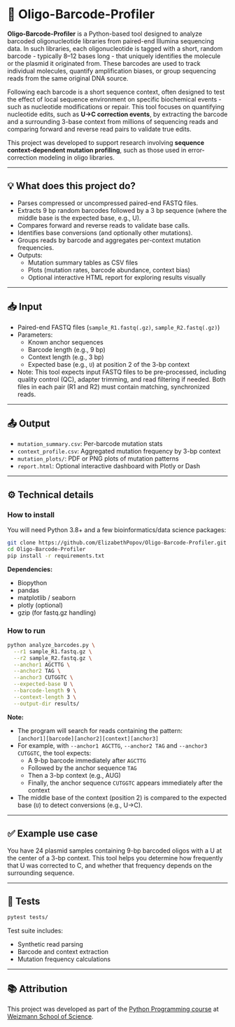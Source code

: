# 🧬 Oligo-Barcode-Profiler

**Oligo-Barcode-Profiler** is a Python-based tool designed to analyze barcoded oligonucleotide libraries from paired-end Illumina sequencing data. In such libraries, each oligonucleotide is tagged with a short, random barcode - typically 8–12 bases long - that uniquely identifies the molecule or the plasmid it originated from. These barcodes are used to track individual molecules, quantify amplification biases, or group sequencing reads from the same original DNA source.

Following each barcode is a short sequence context, often designed to test the effect of local sequence environment on specific biochemical events - such as nucleotide modifications or repair. This tool focuses on quantifying nucleotide edits, such as **U→C correction events**, by extracting the barcode and a surrounding 3-base context from millions of sequencing reads and comparing forward and reverse read pairs to validate true edits.

This project was developed to support research involving **sequence context-dependent mutation profiling**, such as those used in error-correction modeling in oligo libraries.

---

## 💡 What does this project do?

- Parses compressed or uncompressed paired-end FASTQ files.
- Extracts 9 bp random barcodes followed by a 3 bp sequence (where the middle base is the expected base, e.g., U).
- Compares forward and reverse reads to validate base calls.
- Identifies base conversions (and optionally other mutations).
- Groups reads by barcode and aggregates per-context mutation frequencies.
- Outputs:
  - Mutation summary tables as CSV files
  - Plots (mutation rates, barcode abundance, context bias)
  - Optional interactive HTML report for exploring results visually

---

## 📥 Input

- Paired-end FASTQ files (`sample_R1.fastq(.gz)`, `sample_R2.fastq(.gz)`)
- Parameters:
  - Known anchor sequences
  - Barcode length (e.g., 9 bp)
  - Context length (e.g., 3 bp)
  - Expected base (e.g., `U`) at position 2 of the 3-bp context
- Note: This tool expects input FASTQ files to be pre-processed, including quality control (QC), adapter trimming, and read filtering if needed. Both files in each pair (R1 and R2) must contain matching, synchronized reads.

---

## 📤 Output

- `mutation_summary.csv`: Per-barcode mutation stats
- `context_profile.csv`: Aggregated mutation frequency by 3-bp context
- `mutation_plots/`: PDF or PNG plots of mutation patterns
- `report.html`: Optional interactive dashboard with Plotly or Dash

---

## ⚙️ Technical details

### How to install

You will need Python 3.8+ and a few bioinformatics/data science packages:

```bash
git clone https://github.com/ElizabethPopov/Oligo-Barcode-Profiler.git
cd Oligo-Barcode-Profiler
pip install -r requirements.txt
```

**Dependencies:**
- Biopython
- pandas
- matplotlib / seaborn
- plotly (optional)
- gzip (for fastq.gz handling)

### How to run

```bash
python analyze_barcodes.py \
  --r1 sample_R1.fastq.gz \
  --r2 sample_R2.fastq.gz \
  --anchor1 AGCTTG \
  --anchor2 TAG \
  --anchor3 CUTGGTC \
  --expected-base U \
  --barcode-length 9 \
  --context-length 3 \
  --output-dir results/
```

**Note:**
- The program will search for reads containing the pattern:  
  `[anchor1][barcode][anchor2][context][anchor3]`
- For example, with `--anchor1 AGCTTG`, `--anchor2 TAG` and `--anchor3 CUTGGTC`, the tool expects:
  - A 9-bp barcode immediately after `AGCTTG`
  - Followed by the anchor sequence `TAG`
  - Then a 3-bp context (e.g., AUG)
  - Finally, the anchor sequence `CUTGGTC` appears immediately after the context
- The middle base of the context (position 2) is compared to the expected base (`U`) to detect conversions (e.g., U→C).

---

## ✅ Example use case

You have 24 plasmid samples containing 9-bp barcoded oligos with a U at the center of a 3-bp context. This tool helps you determine how frequently that U was corrected to C, and whether that frequency depends on the surrounding sequence.

---

## 🧪 Tests

```bash
pytest tests/
```

Test suite includes:
- Synthetic read parsing
- Barcode and context extraction
- Mutation frequency calculations

---

## 📚 Attribution

This project was developed as part of the [Python Programming course](https://github.com/Code-Maven/wis-python-course-2025-03) at [Weizmann School of Science](https://www.weizmann.ac.il/pages/).

